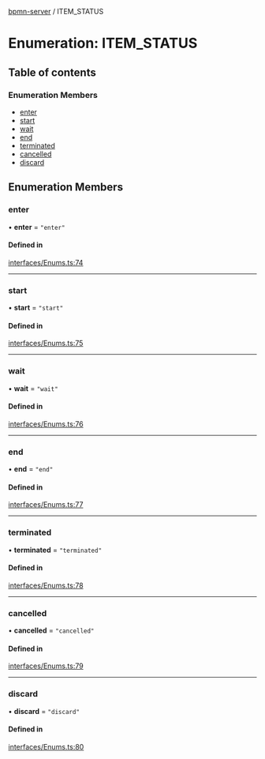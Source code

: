 [bpmn-server](../readme.md) / ITEM\_STATUS

# Enumeration: ITEM\_STATUS

## Table of contents

### Enumeration Members

- [enter](ITEM_STATUS.md#enter)
- [start](ITEM_STATUS.md#start)
- [wait](ITEM_STATUS.md#wait)
- [end](ITEM_STATUS.md#end)
- [terminated](ITEM_STATUS.md#terminated)
- [cancelled](ITEM_STATUS.md#cancelled)
- [discard](ITEM_STATUS.md#discard)

## Enumeration Members

### enter

• **enter** = ``"enter"``

#### Defined in

[interfaces/Enums.ts:74](https://github.com/bpmnServer/bpmn-server/blob/4a25965/src/interfaces/Enums.ts#L74)

___

### start

• **start** = ``"start"``

#### Defined in

[interfaces/Enums.ts:75](https://github.com/bpmnServer/bpmn-server/blob/4a25965/src/interfaces/Enums.ts#L75)

___

### wait

• **wait** = ``"wait"``

#### Defined in

[interfaces/Enums.ts:76](https://github.com/bpmnServer/bpmn-server/blob/4a25965/src/interfaces/Enums.ts#L76)

___

### end

• **end** = ``"end"``

#### Defined in

[interfaces/Enums.ts:77](https://github.com/bpmnServer/bpmn-server/blob/4a25965/src/interfaces/Enums.ts#L77)

___

### terminated

• **terminated** = ``"terminated"``

#### Defined in

[interfaces/Enums.ts:78](https://github.com/bpmnServer/bpmn-server/blob/4a25965/src/interfaces/Enums.ts#L78)

___

### cancelled

• **cancelled** = ``"cancelled"``

#### Defined in

[interfaces/Enums.ts:79](https://github.com/bpmnServer/bpmn-server/blob/4a25965/src/interfaces/Enums.ts#L79)

___

### discard

• **discard** = ``"discard"``

#### Defined in

[interfaces/Enums.ts:80](https://github.com/bpmnServer/bpmn-server/blob/4a25965/src/interfaces/Enums.ts#L80)
